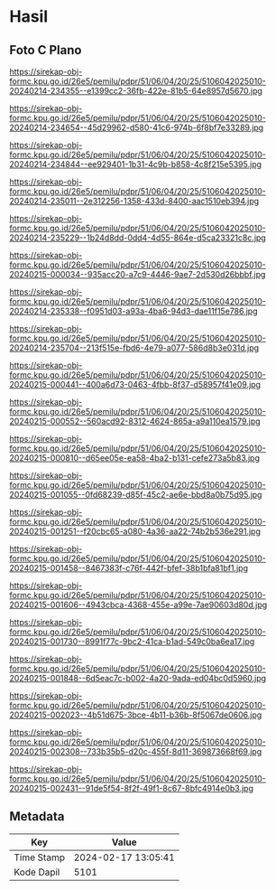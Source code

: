 # Hasil

## Foto C Plano

https://sirekap-obj-formc.kpu.go.id/26e5/pemilu/pdpr/51/06/04/20/25/5106042025010-20240214-234355--e1399cc2-36fb-422e-81b5-64e8957d5670.jpg

https://sirekap-obj-formc.kpu.go.id/26e5/pemilu/pdpr/51/06/04/20/25/5106042025010-20240214-234654--45d29962-d580-41c6-974b-6f8bf7e33289.jpg

https://sirekap-obj-formc.kpu.go.id/26e5/pemilu/pdpr/51/06/04/20/25/5106042025010-20240214-234844--ee929401-1b31-4c9b-b858-4c8f215e5395.jpg

https://sirekap-obj-formc.kpu.go.id/26e5/pemilu/pdpr/51/06/04/20/25/5106042025010-20240214-235011--2e312256-1358-433d-8400-aac1510eb394.jpg

https://sirekap-obj-formc.kpu.go.id/26e5/pemilu/pdpr/51/06/04/20/25/5106042025010-20240214-235229--1b24d8dd-0dd4-4d55-864e-d5ca23321c8c.jpg

https://sirekap-obj-formc.kpu.go.id/26e5/pemilu/pdpr/51/06/04/20/25/5106042025010-20240215-000034--935acc20-a7c9-4446-9ae7-2d530d26bbbf.jpg

https://sirekap-obj-formc.kpu.go.id/26e5/pemilu/pdpr/51/06/04/20/25/5106042025010-20240214-235338--f0951d03-a93a-4ba6-94d3-dae11f15e786.jpg

https://sirekap-obj-formc.kpu.go.id/26e5/pemilu/pdpr/51/06/04/20/25/5106042025010-20240214-235704--213f515e-fbd6-4e79-a077-586d8b3e031d.jpg

https://sirekap-obj-formc.kpu.go.id/26e5/pemilu/pdpr/51/06/04/20/25/5106042025010-20240215-000441--400a6d73-0463-4fbb-8f37-d58957f41e09.jpg

https://sirekap-obj-formc.kpu.go.id/26e5/pemilu/pdpr/51/06/04/20/25/5106042025010-20240215-000552--560acd92-8312-4624-865a-a9a110ea1579.jpg

https://sirekap-obj-formc.kpu.go.id/26e5/pemilu/pdpr/51/06/04/20/25/5106042025010-20240215-000810--d65ee05e-ea58-4ba2-b131-cefe273a5b83.jpg

https://sirekap-obj-formc.kpu.go.id/26e5/pemilu/pdpr/51/06/04/20/25/5106042025010-20240215-001055--0fd68239-d85f-45c2-ae6e-bbd8a0b75d95.jpg

https://sirekap-obj-formc.kpu.go.id/26e5/pemilu/pdpr/51/06/04/20/25/5106042025010-20240215-001251--f20cbc65-a080-4a36-aa22-74b2b536e291.jpg

https://sirekap-obj-formc.kpu.go.id/26e5/pemilu/pdpr/51/06/04/20/25/5106042025010-20240215-001458--8467383f-c76f-442f-bfef-38b1bfa81bf1.jpg

https://sirekap-obj-formc.kpu.go.id/26e5/pemilu/pdpr/51/06/04/20/25/5106042025010-20240215-001606--4943cbca-4368-455e-a99e-7ae90603d80d.jpg

https://sirekap-obj-formc.kpu.go.id/26e5/pemilu/pdpr/51/06/04/20/25/5106042025010-20240215-001730--8991f77c-9bc2-41ca-b1ad-549c0ba6ea17.jpg

https://sirekap-obj-formc.kpu.go.id/26e5/pemilu/pdpr/51/06/04/20/25/5106042025010-20240215-001848--6d5eac7c-b002-4a20-9ada-ed04bc0d5960.jpg

https://sirekap-obj-formc.kpu.go.id/26e5/pemilu/pdpr/51/06/04/20/25/5106042025010-20240215-002023--4b51d675-3bce-4b11-b36b-8f5067de0606.jpg

https://sirekap-obj-formc.kpu.go.id/26e5/pemilu/pdpr/51/06/04/20/25/5106042025010-20240215-002308--733b35b5-d20c-455f-8d11-369873668f69.jpg

https://sirekap-obj-formc.kpu.go.id/26e5/pemilu/pdpr/51/06/04/20/25/5106042025010-20240215-002431--91de5f54-8f2f-49f1-8c67-8bfc4914e0b3.jpg


## Metadata

| Key        | Value               |
| ---------- | ------------------- |
| Time Stamp | 2024-02-17 13:05:41 |
| Kode Dapil | 5101                |



